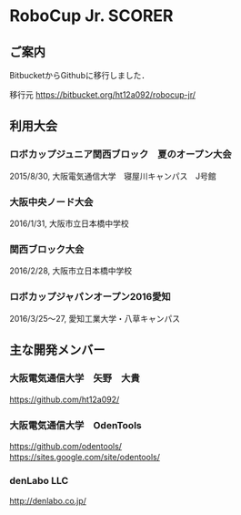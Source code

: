 # RoboCup Jr. SCORER

## ご案内
BitbucketからGithubに移行しました．

移行元
https://bitbucket.org/ht12a092/robocup-jr/ 

## 利用大会
### ロボカップジュニア関西ブロック　夏のオープン大会
2015/8/30, 大阪電気通信大学　寝屋川キャンパス　J号館

### 大阪中央ノード大会
2016/1/31, 大阪市立日本橋中学校

### 関西ブロック大会
2016/2/28, 大阪市立日本橋中学校

### ロボカップジャパンオープン2016愛知
2016/3/25～27, 愛知工業大学・八草キャンパス

## 主な開発メンバー
### 大阪電気通信大学　矢野　大貴
https://github.com/ht12a092/
　
### 大阪電気通信大学　OdenTools
https://github.com/odentools/  
https://sites.google.com/site/odentools/
　
### denLabo LLC
http://denlabo.co.jp/
